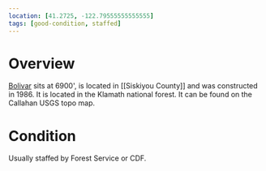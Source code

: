 ```yaml
---
location: [41.2725, -122.79555555555555]
tags: [good-condition, staffed]
---
```


# Overview

[Bolivar](http://www.peakbagging.com/CALookoutPhotos/Bolivar.html) sits at 6900', is located in [[Siskiyou County]] and was constructed in 1986. It is located in the Klamath national forest. It can be found on the Callahan USGS topo map.

# Condition

Usually staffed by Forest Service or CDF.